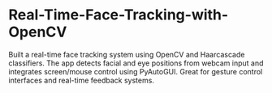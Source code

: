 # Real-Time-Face-Tracking-with-OpenCV
Built a real-time face tracking system using OpenCV and Haarcascade classifiers. The app detects facial and eye positions from webcam input and integrates screen/mouse control using PyAutoGUI. Great for gesture control interfaces and real-time feedback systems.
